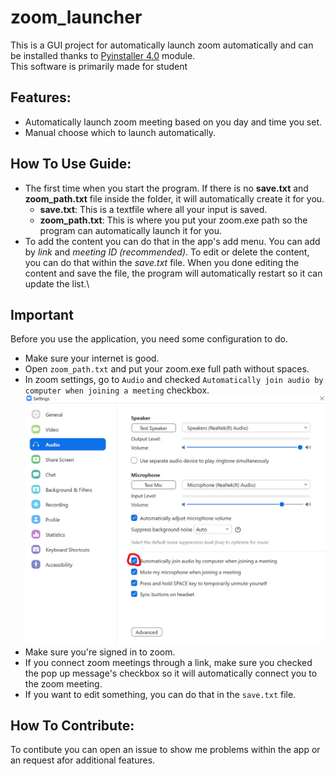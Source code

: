 # zoom_launcher
This is a GUI project for automatically launch zoom automatically and can be installed thanks to [Pyinstaller 4.0](https://pypi.org/project/pyinstaller/) module.\
This software is primarily made for student
## Features:
- Automatically launch zoom meeting based on you day and time you set.
- Manual choose which to launch automatically.

## How To Use Guide:
- The first time when you start the program. If there is no **save.txt** and **zoom_path.txt** file inside the folder, it will automatically create it for you.
  - **save.txt**: This is a textfile where all your input is saved.
  - **zoom_path.txt**: This is where you put your zoom.exe path so the program can automatically launch it for you.
- To add the content you can do that in the app's add menu. You can add by _link_ and _meeting ID (recommended)_. To edit or delete the content, you can do that within the _save.txt_ file. When you done editing the content and save the file, the program will automatically restart so it can update the list.\
## Important
Before you use the application, you need some configuration to do.
- Make sure your internet is good.
- Open `zoom_path.txt` and put your zoom.exe full path without spaces.
- In zoom settings, go to `Audio` and checked `Automatically join audio by computer when joining a meeting` checkbox.
![Zoom audio settings](images/zoom_settings.jpg)
- Make sure you're signed in to zoom.
- If you connect zoom meetings through a link, make sure you checked the pop up message's checkbox so it will automatically connect you to the zoom meeting.
- If you want to edit something, you can do that in the `save.txt` file.
  
## How To Contribute:
To contibute you can open an issue to show me problems within the app or an request afor additional features.   
